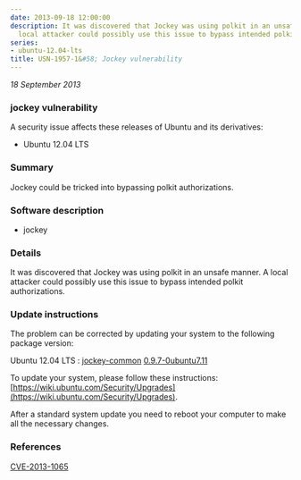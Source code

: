 ```yaml
---
date: 2013-09-18 12:00:00
description: It was discovered that Jockey was using polkit in an unsafe manner. A
  local attacker could possibly use this issue to bypass intended polkit authorizations.
series:
- ubuntu-12.04-lts
title: USN-1957-1&#58; Jockey vulnerability
---
```


*18 September 2013*

### jockey vulnerability

A security issue affects these releases of Ubuntu and its derivatives:

* Ubuntu 12.04 LTS

### Summary

Jockey could be tricked into bypassing polkit authorizations. 

### Software description

* jockey 

### Details

It was discovered that Jockey was using polkit in an unsafe manner. A local attacker could possibly use this issue to bypass intended polkit authorizations. 

### Update instructions

The problem can be corrected by updating your system to the following package version:

Ubuntu 12.04 LTS
 : [jockey-common](https://launchpad.net/ubuntu/+source/jockey) <span> [0.9.7-0ubuntu7.11](https://launchpad.net/ubuntu/+source/jockey/0.9.7-0ubuntu7.11) </span> 

To update your system, please follow these instructions: [https://wiki.ubuntu.com/Security/Upgrades](https://wiki.ubuntu.com/Security/Upgrades).

After a standard system update you need to reboot your computer to make all the necessary changes. 

### References

 
 [CVE-2013-1065](http://people.ubuntu.com/~ubuntu-security/cve/CVE-2013-1065)